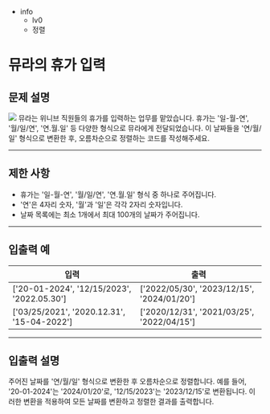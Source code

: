 - info
    - lv0
    - 정렬

# 뮤라의 휴가 입력
## 문제 설명
![](./16.webp)
뮤라는 위니브 직원들의 휴가를 입력하는 업무를 맡았습니다. 휴가는 '일-월-연', '월/일/연', '연.월.일' 등 다양한 형식으로 뮤라에게 전달되었습니다. 이 날짜들을 '연/월/일' 형식으로 변환한 후, 오름차순으로 정렬하는 코드를 작성해주세요.

---

## 제한 사항

- 휴가는 '일-월-연', '월/일/연', '연.월.일' 형식 중 하나로 주어집니다.
- '연'은 4자리 숫자, '월'과 '일'은 각각 2자리 숫자입니다.
- 날짜 목록에는 최소 1개에서 최대 100개의 날짜가 주어집니다.

---

## 입출력 예

|   입력    | 출력 |
| --------- | ------ |
| ['20-01-2024', '12/15/2023', '2022.05.30'] | ['2022/05/30', '2023/12/15', '2024/01/20'] |
| ['03/25/2021', '2020.12.31', '15-04-2022'] | ['2020/12/31', '2021/03/25', '2022/04/15'] |

---

## 입출력 설명
주어진 날짜를 '연/월/일' 형식으로 변환한 후 오름차순으로 정렬합니다. 예를 들어, '20-01-2024'는 '2024/01/20'로, '12/15/2023'는 '2023/12/15'로 변환됩니다. 이러한 변환을 적용하여 모든 날짜를 변환하고 정렬한 결과를 출력합니다.
